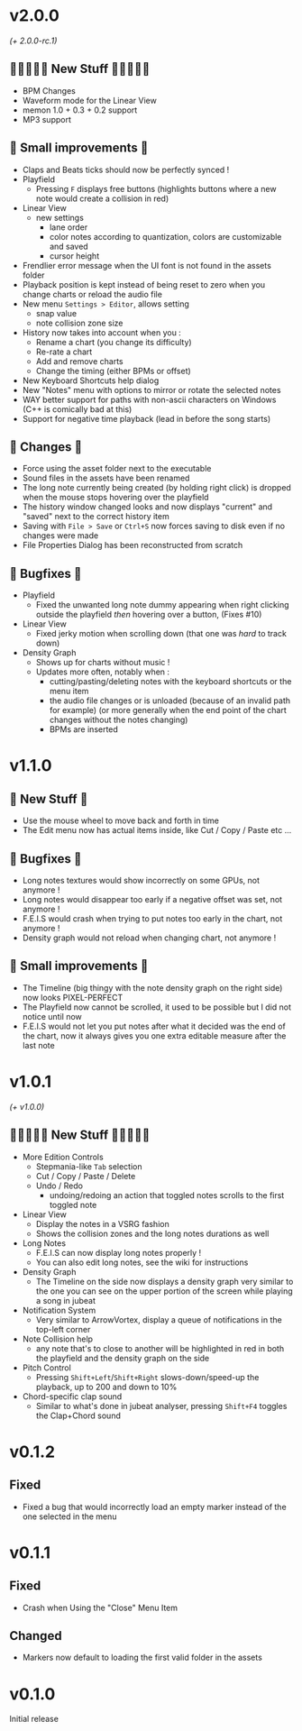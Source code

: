 # v2.0.0
*(+ 2.0.0-rc.1)*
## 🥝🍇🍓🍊🍏 New Stuff 🍏🍊🍓🍇🥝
- BPM Changes
- Waveform mode for the Linear View
- memon 1.0 + 0.3 + 0.2 support
- MP3 support

## 🍒 Small improvements 🍒
- Claps and Beats ticks should now be perfectly synced !
- Playfield
    - Pressing `F` displays free buttons (highlights buttons where a new note would create a collision in red)
- Linear View
    - new settings
        - lane order
        - color notes according to quantization, colors are customizable and saved
        - cursor height
- Frendlier error message when the UI font is not found in the assets folder
- Playback position is kept instead of being reset to zero when you change charts or reload the audio file
- New menu `Settings > Editor`, allows setting
    - snap value
    - note collision zone size
- History now takes into account when you :
    - Rename a chart (you change its difficulty)
    - Re-rate a chart
    - Add and remove charts
    - Change the timing (either BPMs or offset)
- New Keyboard Shortcuts help dialog
- New "Notes" menu with options to mirror or rotate the selected notes
- WAY better support for paths with non-ascii characters on Windows (C++ is comically bad at this)
- Support for negative time playback (lead in before the song starts)

## 🚧 Changes 🚧
- Force using the asset folder next to the executable
- Sound files in the assets have been renamed
- The long note currently being created (by holding right click) is dropped when the mouse stops hovering over the playfield
- The history window changed looks and now displays "current" and "saved" next to the correct history item
- Saving with `File > Save` or `Ctrl+S` now forces saving to disk even if no changes were made
- File Properties Dialog has been reconstructed from scratch

## 🗿 Bugfixes 🗿
- Playfield
    - Fixed the unwanted long note dummy appearing when right clicking outside the playfield *then* hovering over a button, (Fixes #10)
- Linear View
    - Fixed jerky motion when scrolling down (that one was *hard* to track down)
- Density Graph
    - Shows up for charts without music !
    - Updates more often, notably when :
        - cutting/pasting/deleting notes with the keyboard shortcuts or the menu item
        - the audio file changes or is unloaded (because of an invalid path for example) (or more generally when the end point of the chart changes without the notes changing)
        - BPMs are inserted

# v1.1.0
## 🍓 New Stuff 🍓
- Use the mouse wheel to move back and forth in time
- The Edit menu now has actual items inside, like Cut / Copy / Paste etc ...

## 🗿 Bugfixes 🗿
- Long notes textures would show incorrectly on some GPUs, not anymore !
- Long notes would disappear too early if a negative offset was set, not anymore !
- F.E.I.S would crash when trying to put notes too early in the chart, not anymore !
- Density graph would not reload when changing chart, not anymore !

## 🍒 Small improvements 🍒
- The Timeline (big thingy with the note density graph on the right side) now looks PIXEL-PERFECT
- The Playfield now cannot be scrolled, it used to be possible but I did not notice until now
- F.E.I.S would not let you put notes after what it decided was the end of the chart, now it always gives you one extra editable measure after the last note

# v1.0.1
*(+ v1.0.0)*
## 🍏🍓🍉🍎🥝 New Stuff 🥝🍎🍉🍓🍏
- More Edition Controls
    - Stepmania-like `Tab` selection
    - Cut / Copy / Paste / Delete
    - Undo / Redo
        - undoing/redoing an action that toggled notes scrolls to the first toggled note
- Linear View
    - Display the notes in a VSRG fashion
    - Shows the collision zones and the long notes durations as well
- Long Notes
    - F.E.I.S can now display long notes properly !
    - You can also edit long notes, see the wiki for instructions
- Density Graph
    - The Timeline on the side now displays a density graph very similar to the one you can see on the upper portion of the screen while playing a song in jubeat
- Notification System
    - Very similar to ArrowVortex, display a queue of notifications in the top-left corner
- Note Collision help
    - any note that's to close to another will be highlighted in red in both the playfield and the density graph on the side
- Pitch Control
    - Pressing `Shift+Left`/`Shift+Right` slows-down/speed-up the playback, up to 200 and down to 10%
- Chord-specific clap sound
    - Similar to what's done in jubeat analyser, pressing `Shift+F4` toggles the Clap+Chord sound

# v0.1.2
## Fixed
- Fixed a bug that would incorrectly load an empty marker instead of the one selected in the menu

# v0.1.1
## Fixed
- Crash when Using the "Close" Menu Item
## Changed
- Markers now default to loading the first valid folder in the assets

# v0.1.0
Initial release